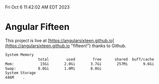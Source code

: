 Fri Oct  6 11:42:02 AM EDT 2023

# Angular Fifteen


This project is live at [https://angularsixteen.github.io](https://angularsixteen.github.io "fifteen!") thanks to Github.

```bash
System Memory
               total        used        free      shared  buff/cache   available
Mem:            15Gi       2.0Gi       3.7Gi       257Mi       9.6Gi        12Gi
Swap:          8.0Gi       1.0Mi       8.0Gi
System Storage
446M	.
